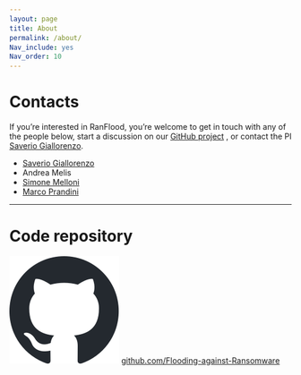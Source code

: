 ```yaml
---
layout: page
title: About
permalink: /about/
Nav_include: yes
Nav_order: 10
---
```


# Contacts

If you’re interested in RanFlood, you’re welcome to get in touch with any of the people below, start a discussion on our [GitHub project](https://github.com/Flooding-against-Ransomware) , or contact the PI [Saverio Giallorenzo](https://www.saveriogiallorenzo.com/).


- [Saverio Giallorenzo](https://www.saveriogiallorenzo.com/)
- Andrea Melis
- [Simone Melloni](https://scholar.google.com/citations?user=F4-_jnwAAAAJ&hl=en)
- [Marco Prandini](https://www.unibo.it/sitoweb/marco.prandini/en)


---  


# Code repository
![Logo Github](/images/github.svg)
[github.com/Flooding-against-Ransomware](https://github.com/Flooding-against-Ransomware)
